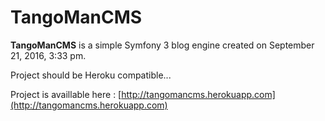 TangoManCMS
=========

**TangoManCMS** is a simple Symfony 3 blog engine created on September 21, 2016, 3:33 pm.

Project should be Heroku compatible...

Project is availlable here : [http://tangomancms.herokuapp.com](http://tangomancms.herokuapp.com)
